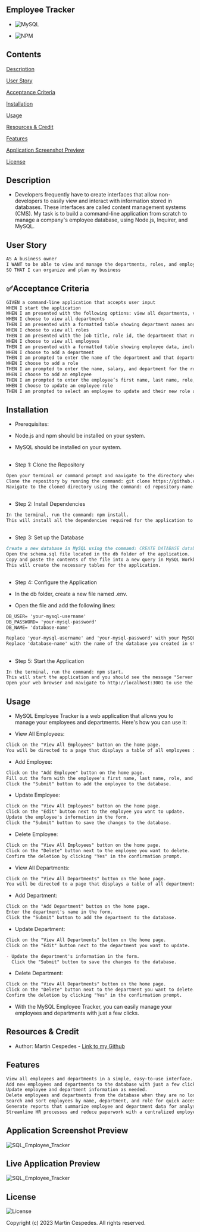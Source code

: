 ## Employee Tracker

- ![MySQL](https://img.shields.io/badge/mysql-%2300f.svg?style=for-the-badge&logo=mysql&logoColor=white)

- ![NPM](https://img.shields.io/badge/NPM-%23CB3837.svg?style=for-the-badge&logo=npm&logoColor=white)

## Contents

[Description](#description)

[User Story](#user-story)

[Acceptance Criteria](#acceptance-criteria)

[Installation](#installation)

[Usage](#usage)

[Resources & Credit](#resourcescredit)

[Features](#features)

[Application Screenshot Preview](#application-screenshot-preview)

[License](#license)

## Description

- Developers frequently have to create interfaces that allow non-developers to easily view and interact with information stored in databases. These interfaces are called content management systems (CMS). My task is to build a command-line application from scratch to manage a company's employee database, using Node.js, Inquirer, and MySQL.

## User Story

```md
AS A business owner
I WANT to be able to view and manage the departments, roles, and employees in my company
SO THAT I can organize and plan my business
```

## :white_check_mark:Acceptance Criteria

```md
GIVEN a command-line application that accepts user input
WHEN I start the application
WHEN I am presented with the following options: view all departments, view all roles, view all employees, add a department, add a role, add an employee, and update an employee role
WHEN I choose to view all departments
THEN I am presented with a formatted table showing department names and department ids
WHEN I choose to view all roles
THEN I am presented with the job title, role id, the department that role belongs to, and the salary for that role
WHEN I choose to view all employees
THEN I am presented with a formatted table showing employee data, including employee ids, first names, last names, job titles, departments, salaries, and managers that the employees report to
WHEN I choose to add a department
THEN I am prompted to enter the name of the department and that department is added to the database
WHEN I choose to add a role
THEN I am prompted to enter the name, salary, and department for the role and that role is added to the database
WHEN I choose to add an employee
THEN I am prompted to enter the employee’s first name, last name, role, and manager, and that employee is added to the database
WHEN I choose to update an employee role
THEN I am prompted to select an employee to update and their new role and this information is updated in the database
```

## Installation

- Prerequisites:

- Node.js and npm should be installed on your system.
- MySQL should be installed on your system.

##

- Step 1: Clone the Repository

```md
Open your terminal or command prompt and navigate to the directory where you want to install the application.
Clone the repository by running the command: git clone https://github.com/username/repository-name.git.
Navigate to the cloned directory using the command: cd repository-name.
```

##

- Step 2: Install Dependencies

```md
In the terminal, run the command: npm install.
This will install all the dependencies required for the application to run.
```

##

- Step 3: Set up the Database

```md
Create a new database in MySQL using the command: CREATE DATABASE database-name;.
Open the schema.sql file located in the db folder of the application.
Copy and paste the contents of the file into a new query in MySQL Workbench and run it.
This will create the necessary tables for the application.
```

##

- Step 4: Configure the Application

- In the db folder, create a new file named .env.
- Open the file and add the following lines:

```md
DB_USER= 'your-mysql-username'
DB_PASSWORD= 'your-mysql-password'
DB_NAME= 'database-name'
```

```md
Replace 'your-mysql-username' and 'your-mysql-password' with your MySQL username and password, respectively.
Replace 'database-name' with the name of the database you created in step 3.
```

##

- Step 5: Start the Application

```md
In the terminal, run the command: npm start.
This will start the application and you should see the message "Server running on port 3001".
Open your web browser and navigate to http://localhost:3001 to use the application.
```

## Usage

- MySQL Employee Tracker is a web application that allows you to manage your employees and departments. Here's how you can use it:

- View All Employees:

```md
Click on the "View All Employees" button on the home page.
You will be directed to a page that displays a table of all employees in the database.
```

- Add Employee:

```md
Click on the "Add Employee" button on the home page.
Fill out the form with the employee's first name, last name, role, and manager (if applicable).
Click the "Submit" button to add the employee to the database.
```

- Update Employee:

```md
Click on the "View All Employees" button on the home page.
Click on the "Edit" button next to the employee you want to update.
Update the employee's information in the form.
Click the "Submit" button to save the changes to the database.
```

- Delete Employee:

```md
Click on the "View All Employees" button on the home page.
Click on the "Delete" button next to the employee you want to delete.
Confirm the deletion by clicking "Yes" in the confirmation prompt.
```

- View All Departments:

```md
Click on the "View All Departments" button on the home page.
You will be directed to a page that displays a table of all departments in the database.
```

- Add Department:

```md
Click on the "Add Department" button on the home page.
Enter the department's name in the form.
Click the "Submit" button to add the department to the database.
```

- Update Department:

```md
Click on the "View All Departments" button on the home page.
Click on the "Edit" button next to the department you want to update.

- Update the department's information in the form.
  Click the "Submit" button to save the changes to the database.
```

- Delete Department:

```md
Click on the "View All Departments" button on the home page.
Click on the "Delete" button next to the department you want to delete.
Confirm the deletion by clicking "Yes" in the confirmation prompt.
```

- With the MySQL Employee Tracker, you can easily manage your employees and departments with just a few clicks.

## Resources & Credit

- Author: Martin Cespedes - [Link to my Github](https://github.com/MartinCespedes)

## Features

```md
View all employees and departments in a simple, easy-to-use interface.
Add new employees and departments to the database with just a few clicks.
Update employee and department information as needed.
Delete employees and departments from the database when they are no longer needed.
Search and sort employees by name, department, and role for quick access to the information you need.
Generate reports that summarize employee and department data for analysis and decision-making.
Streamline HR processes and reduce paperwork with a centralized employee and department database.
```

## Application Screenshot Preview

![SQL_Employee_Tracker](./Develop/images/SQL_Employee_Tracker_IMG1.png)

## Live Application Preview

![SQL_Employee_Tracker](./Develop/images/SQL_Employee_Tracker_IMG2.png)

## License

![License](https://img.shields.io/badge/License-MIT-yellow.svg)

Copyright (c) 2023 Martin Cespedes. All rights reserved.
